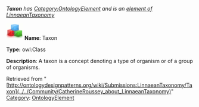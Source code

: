 ___Taxon__ has [Category:OntologyElement](../../Category/OntologyElement "Category:OntologyElement") and is an [element of](../../Property/ElementOf "Property:ElementOf") [LinnaeanTaxonomy](../../Submissions/LinnaeanTaxonomy "Submissions:LinnaeanTaxonomy")_


  




[![Class](../../images/thumb/2/27/Class.gif/45px-Class.gif)](../../Image/Class.gif "Class")
__Name__: Taxon 


__Type:__ owl:Class 


__Description__: A taxon is a concept denoting a type of organism or of a group of organisms. 





Retrieved from "[http://ontologydesignpatterns.org/wiki/Submissions:LinnaeanTaxonomy/Taxon](../../Community/CatherineRoussey_about_LinnaeanTaxonomy)"
 [Category](http://ontologydesignpatterns.org/wiki/Special:Categories "Special:Categories"): [OntologyElement](../../Category/OntologyElement "Category:OntologyElement")